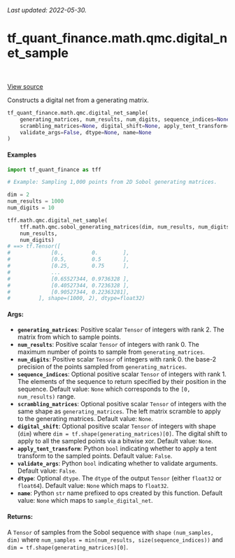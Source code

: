 <!--
This file is generated by a tool. Do not edit directly.
For open-source contributions the docs will be updated automatically.
-->

*Last updated: 2022-05-30.*

<div itemscope itemtype="http://developers.google.com/ReferenceObject">
<meta itemprop="name" content="tf_quant_finance.math.qmc.digital_net_sample" />
<meta itemprop="path" content="Stable" />
</div>

# tf_quant_finance.math.qmc.digital_net_sample

<!-- Insert buttons and diff -->

<table class="tfo-notebook-buttons tfo-api" align="left">
</table>

<a target="_blank" href="https://github.com/google/tf-quant-finance/blob/master/tf_quant_finance/math/qmc/digital_net.py">View source</a>



Constructs a digital net from a generating matrix.

```python
tf_quant_finance.math.qmc.digital_net_sample(
    generating_matrices, num_results, num_digits, sequence_indices=None,
    scrambling_matrices=None, digital_shift=None, apply_tent_transform=False,
    validate_args=False, dtype=None, name=None
)
```



<!-- Placeholder for "Used in" -->

#### Examples

```python
import tf_quant_finance as tff

# Example: Sampling 1,000 points from 2D Sobol generating matrices.

dim = 2
num_results = 1000
num_digits = 10

tff.math.qmc.digital_net_sample(
    tff.math.qmc.sobol_generating_matrices(dim, num_results, num_digits),
    num_results,
    num_digits)
# ==> tf.Tensor([
#             [0.,         0.        ],
#             [0.5,        0.5       ],
#             [0.25,       0.75      ],
#             ...
#             [0.65527344, 0.9736328 ],
#             [0.40527344, 0.7236328 ],
#             [0.90527344, 0.22363281],
#         ], shape=(1000, 2), dtype=float32)
```

#### Args:


* <b>`generating_matrices`</b>: Positive scalar `Tensor` of integers with rank 2. The
  matrix from which to sample points.
* <b>`num_results`</b>: Positive scalar `Tensor` of integers with rank 0. The maximum
  number of points to sample from `generating_matrices`.
* <b>`num_digits`</b>: Positive scalar `Tensor` of integers with rank 0. the base-2
  precision of the points sampled from `generating_matrices`.
* <b>`sequence_indices`</b>: Optional positive scalar `Tensor` of integers with rank 1.
  The elements of the sequence to return specified by their position in the
  sequence.
  Default value: `None` which corresponds to the `[0, num_results)` range.
* <b>`scrambling_matrices`</b>: Optional positive scalar `Tensor` of integers with the
  same shape as `generating_matrices`. The left matrix scramble to apply to
  the generating matrices.
  Default value: `None`.
* <b>`digital_shift`</b>: Optional positive scalar `Tensor` of integers with shape
  (`dim`) where `dim = tf.shape(generating_matrices)[0]`. The digital shift
  to apply to all the sampled points via a bitwise xor.
  Default value: `None`.
* <b>`apply_tent_transform`</b>: Python `bool` indicating whether to apply a tent
  transform to the sampled points.
  Default value: `False`.
* <b>`validate_args`</b>: Python `bool` indicating whether to validate arguments.
  Default value: `False`.
* <b>`dtype`</b>: Optional `dtype`. The `dtype` of the output `Tensor` (either
  `float32` or `float64`).
  Default value: `None` which maps to `float32`.
* <b>`name`</b>: Python `str` name prefixed to ops created by this function.
  Default value: `None` which maps to `sample_digital_net`.


#### Returns:

A `Tensor` of samples from  the Sobol sequence with `shape`
`(num_samples, dim)` where `num_samples = min(num_results,
size(sequence_indices))` and `dim = tf.shape(generating_matrices)[0]`.

